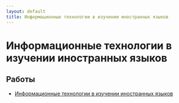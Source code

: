 ```yaml
---
layout: default
title: Информационные технологии в изучении иностранных языков
---
```


# Информационные технологии в изучении иностранных языков

## Работы

- [Информационные технологии в изучении иностранных языков](https://github.com/arseniiarsenii/ivt-portfolio/tree/main/works/year-3/Информационные%20технологии%20в%20изучении%20иностранных%20языков) 